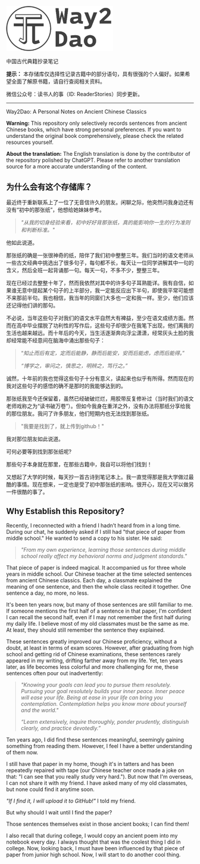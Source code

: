 <img src="pics_README/logo.png" style="zoom:33%;" />

中国古代典籍抄录笔记

**提示：** 本存储库仅选择性记录古籍中的部分语句，具有很强的个人偏好。如果希望全面了解原书籍，请自行查阅相关资料。

微信公众号：读书人的事（ID: ReaderStories）同步更新。

------

Way2Dao: A Personal Notes on Ancient Chinese Classics

**Warning:** This repository only selectively records sentences from ancient Chinese books, which have strong personal preferences. If you want to understand the original book comprehensively, please check the related resources yourself.

**About the translation:** The English translation is done by the contributor of the repository polished by ChatGPT. Please refer to another translation source for a more accurate understanding of the content.



## 为什么会有这个存储库？

最近终于重新联系上了一位了无音信许久的朋友。闲聊之际，他突然问我身边还有没有“初中的那张纸”，他想给她妹妹参考。

>*"从我的切身经验来看，初中好好背那张纸，真的能影响你一生的行为准则和判断标准。"*

他如此说道。

那张纸的确是一张很神奇的纸，陪伴了我们初中整整三年。我们当时的语文老师从一些古文经典中挑选出了很多句子，每句都不长，每天让一位同学讲解其中一句的含义，然后全班一起背诵那一句。每天一句，不多不少，整整三年。

现在已经过去整整十年了，然而我依然对其中的许多句子耳熟能详。我有自信，如果谁无意中提起某个句子的上半部分，我一定能反应出下半句，即使我平常可能想不来那前半句。我也相信，我当年的同窗们大多也一定和我一样。至少，他们应该还记得他们讲的那句。

不必说，当年这些句子对我们的语文水平自然大有裨益，至少在语文成绩方面。然而在高中毕业摆脱了功利性的写作后，这些句子却很少在我笔下出现，他们离我的生活也越来越远。而十年后的今天，当生活逐渐奔向浮尘潇潇，经常灰头土脸的我却经常能不经意间在脑海中涌出那些句子：

> “*知止而后有定，定而后能静，静而后能安，安而后能虑，虑而后能得。*”
>
> *“博学之，审问之，慎思之，明辨之，笃行之。”*

诚然，十年前的我也觉得这些句子十分有意义，读起来也似乎有所得。然而现在的我对这些句子的感悟的确不是那时的我能够达到的。

那张纸我至今还保留着，虽然已经破破烂烂，用胶带反复修补过（当时我们的语文老师戏称之为“读书破万卷”）。但如今我身在重洋之外，没有办法将那纸分享给我的那位朋友。我问了许多朋友，他们短期内也无法找到那张纸。

> "我要是找到了，就上传到github！"

我对那位朋友如此说道。

可何必要等到找到那张纸呢? 

那些句子本身就在那里，在那些古籍中，我自可以将他们找到！

又想起了大学的时候，每天抄一首古诗到笔记本上。我一直觉得那是我大学做过最酷的事情。现在想来，一定也是受了初中那张纸的影响。很开心，现在又可以做另一件很酷的事了。

##  Why Establish this Repository?

Recently, I reconnected with a friend I hadn’t heard from in a long time. During our chat, he suddenly asked if I still had "that piece of paper from middle school." He wanted to send a copy to his sister. He said:

>  *"From my own experience, learning those sentences during  middle school really affect my behavioral norms and judgment standards."*

That piece of paper is indeed magical. It accompanied us for three whole years in middle school. Our Chinese teacher at the time selected sentences from ancient Chinese classics. Each day, a classmate explained the meaning of one sentence, and then the whole class recited it together. One sentence a day, no more, no less.

It's been ten years now, but many of those sentences are still familiar to me. If someone mentions the first half of a sentence in that paper, I'm confident I can recall the second half, even if I may not remember the first half during my daily life. I believe most of my old classmates must be the same as me. At least, they should still remember the sentence they explained.

These sentences greatly improved our Chinese proficiency, without a doubt, at least in terms of exam scores. However, after graduating from high school and getting rid of Chinese examinations, these sentences rarely appeared in my writing, drifting farther away from my life. Yet, ten years later, as life becomes less colorful and more challenging for me, these sentences often pour out inadvertently:

> *"Knowing your goals can lead you to pursue them resolutely. Pursuing your goal resolutely builds your inner peace. Inner peace will ease your life. Being at ease in your life can bring you contemplation. Contemplation helps you know more about yourself and the world."*
>
> *“Learn extensively, inquire thoroughly, ponder prudently, distinguish clearly, and practice devotedly.”*

Ten years ago, I did find these sentences meaningful, seemingly gaining something from reading them. However, I feel I have a better understanding of them now.

I still have that paper in my home, though it's in tatters and has been repeatedly repaired with tape (our Chinese teacher once made a joke on that: "I can see that you really study very hard."). But now that I'm overseas, I can not share it with my friend. I have asked many of my old classmates, but none could find it anytime soon.

*"If I find it, I will upload it to GitHub!"* I told my friend.

But why should I wait until I find the paper?

Those sentences themselves exist in those ancient books; I can find them!

I also recall that during college, I would copy an ancient poem into my notebook every day. I always thought that was the coolest thing I did in college. Now, looking back, I must have been influenced by that piece of paper from junior high school. Now, I will start to do another cool thing.
